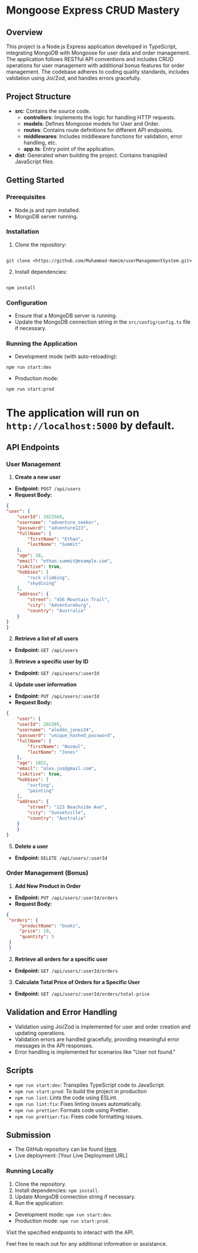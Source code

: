 # Mongoose Express CRUD Mastery

## Overview

This project is a Node.js Express application developed in TypeScript, integrating MongoDB with Mongoose for user data and order management. The application follows RESTful API conventions and includes CRUD operations for user management with additional bonus features for order management. The codebase adheres to coding quality standards, includes validation using Joi/Zod, and handles errors gracefully.

## Project Structure

- **src**: Contains the source code.
  - **controllers**: Implements the logic for handling HTTP requests.
  - **models**: Defines Mongoose models for User and Order.
  - **routes**: Contains route definitions for different API endpoints.
  - **middlewares**: Includes middleware functions for validation, error handling, etc.
  - **app.ts**: Entry point of the application.
- **dist**: Generated when building the project. Contains transpiled JavaScript files.

## Getting Started

### Prerequisites

- Node.js and npm installed.
- MongoDB server running.

### Installation

1. Clone the repository:

```

git clone <https://github.com/Muhammad-Hamim/userManagementSystem.git>

```

2. Install dependencies:

```

npm install

```

### Configuration

- Ensure that a MongoDB server is running.
- Update the MongoDB connection string in the `src/config/config.ts` file if necessary.

### Running the Application

- Development mode (with auto-reloading):

```
npm run start:dev
```

- Production mode:

```
npm run start:prod
```

# The application will run on `http://localhost:5000` by default.

## API Endpoints

### User Management

1. **Create a new user**

- **Endpoint:** `POST /api/users`
- **Request Body:**

```json
{
"user": {
    "userId": 2023566,
    "username": "adventure_seeker",
    "password": "adventure123",
    "fullName": {
        "firstName": "Ethan",
        "lastName": "Summit"
    },
    "age": 28,
    "email": "ethan.summit@example.com",
    "isActive": true,
    "hobbies": [
        "rock climbing",
        "skydiving"
    ],
    "address": {
        "street": "456 Mountain Trail",
        "city": "Adventureburg",
        "country": "Australia"
    }
}
}
```



2. **Retrieve a list of all users**

- **Endpoint:** `GET /api/users`


3. **Retrieve a specific user by ID**

- **Endpoint:** `GET /api/users/:userId`


4. **Update user information**

- **Endpoint:** `PUT /api/users/:userId`
- **Request Body:**
```json
{
    "user": {
    "userId": 202305,
    "username": "aleddx_jones34",
    "password": "unique_hashed_password",
    "fullName": {
        "firstName": "Nazmul",
        "lastName": "Jones"
    },
    "age": 1022,
    "email": "alex.jos@gmail.com",
    "isActive": true,
    "hobbies": [
        "surfing",
        "painting"
    ],
    "address": {
        "street": "123 Beachside Ave",
        "city": "Sunsetville",
        "country": "Australia"
    }
    }
}
```


5. **Delete a user**

- **Endpoint:** `DELETE /api/users/:userId`


### Order Management (Bonus)

1. **Add New Product in Order**

- **Endpoint:** `PUT /api/users/:userId/orders`
- **Request Body:**
 ```json
 {
  "orders": {
      "productName": "books",
      "price": 10,
      "quantity": 5
  }
  }
 ```


2. **Retrieve all orders for a specific user**

- **Endpoint:** `GET /api/users/:userId/orders`


3. **Calculate Total Price of Orders for a Specific User**

- **Endpoint:** `GET /api/users/:userId/orders/total-price`


## Validation and Error Handling

- Validation using Joi/Zod is implemented for user and order creation and updating operations.
- Validation errors are handled gracefully, providing meaningful error messages in the API responses.
- Error handling is implemented for scenarios like "User not found."

## Scripts

- `npm run start:dev`: Transpiles TypeScript code to JavaScript.
- `npm run start:prod`: To build the project in production
- `npm run lint`: Lints the code using ESLint.
- `npm run lint:fix`: Fixes linting issues automatically.
- `npm run prettier`: Formats code using Prettier.
- `npm run prettier:fix`: Fixes code formatting issues.

## Submission

- The GitHub repository can be found [Here](<https://github.com/Muhammad-Hamim/userManagementSystem>).
- Live deployment: [Your Live Deployment URL]

### Running Locally

1. Clone the repository.
2. Install dependencies: `npm install`.
3. Update MongoDB connection string if necessary.
4. Run the application:
- Development mode: `npm run start:dev`.
- Production mode: `npm run start:prod`.

Visit the specified endpoints to interact with the API.

Feel free to reach out for any additional information or assistance.

